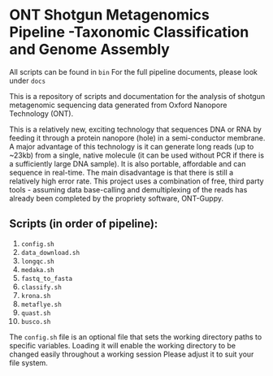 # ONT Shotgun Metagenomics Pipeline -Taxonomic Classification and Genome Assembly

All scripts can be found in `bin` 
For the full pipeline documents, please look under `docs` 

This is a repository of scripts and documentation for the analysis of shotgun metagenomic sequencing data generated from Oxford Nanopore Technology (ONT). 

This is a relatively new, exciting technology that sequences DNA or RNA by feeding it through a protein nanopore (hole) in a semi-conductor membrane. A major advantage of this technology is it can generate long reads (up to ~23kb) from a single, native molecule (it can be used without PCR if there is a sufficiently large DNA sample). It is also portable, affordable and can sequence in real-time. The main disadvantage is that there is still a relatively high error rate. 
This project uses a combination of free, third party tools - assuming data base-calling and demultiplexing  of the reads has already been completed by the propriety software, ONT-Guppy.

## Scripts (in order of pipeline):

1. `config.sh`
2. `data_download.sh`
3. `longqc.sh`
4. `medaka.sh`
5. `fastq_to_fasta`
6. `classify.sh`
7. `krona.sh`
8. `metaflye.sh`
9. `quast.sh`
10. `busco.sh`

The `config.sh` file is an optional file that sets the working directory paths to specific variables. Loading it will enable the working directory to be changed easily throughout a working session
Please adjust it to suit your file system.

